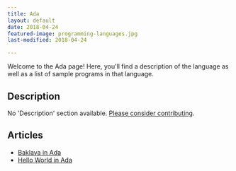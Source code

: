 ```yaml
---
title: Ada
layout: default
date: 2018-04-24
featured-image: programming-languages.jpg
last-modified: 2018-04-24

---
```


Welcome to the Ada page! Here, you'll find a description of the language as well as a list of sample programs in that language.

## Description

No 'Description' section available. [Please consider contributing](https://github.com/TheRenegadeCoder/sample-programs-website).

## Articles

- [Baklava in Ada](https://rzuckerm.github.io/sample-programs-website-copy/projects/baklava/ada)
- [Hello World in Ada](https://rzuckerm.github.io/sample-programs-website-copy/projects/hello-world/ada)